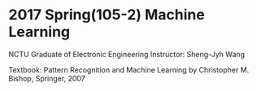 # 2017 Spring(105-2) Machine Learning
NCTU Graduate of Electronic Engineering 
Instructor: Sheng-Jyh Wang

Textbook: Pattern Recognition and Machine Learning
 by Christopher M. Bishop, Springer, 2007
